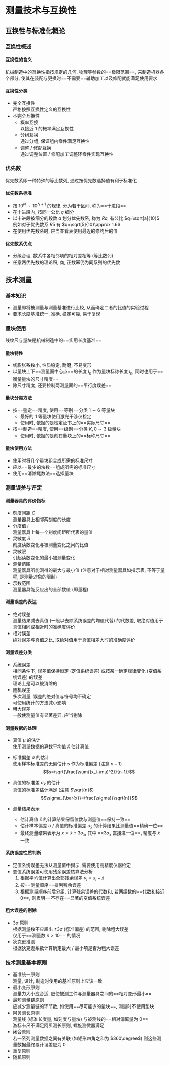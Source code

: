 # 测量技术与互换性
## 互换性与标准化概论
### 互换性概述
#### 互换性的含义
机械制造中的互换性指按规定的几何, 物理等参数的==极限范围==, 来制造机器各个部分, 使其在装配与更换时==不需要==辅助加工以及修配就能满足使用要求

#### 互换性分类
* 完全互换性  
严格按照互换性定义的互换性
* 不完全互换性
    * 概率互换  
    以接近 $1$ 的概率满足互换性
    * 分组互换  
    通过分组, 保证组内零件满足互换性
    * 调整 / 修配互换  
    通过调整位置 / 修配加工调整环零件实现互换性

### 优先数
优先数系即一种特殊的等比数列, 通过按优先数选择值有利于标准化

#### 优先数系标准
* 按 $10^{N}\sim 10^{N+1}$ 的规律, 分为若干区间, 称为==十进段==
* 在十进段内, 按同一公比 $q$ 细分
* 以十进段被细分的段数 $a$ 划分优先数系, 称为 $Ra$, 有公比 $q=\sqrt[a]{10}$  
例如对于优先数系 $R5$ 有 $q=\sqrt[5]{10}\approx 1.6$
* 在使用优先数系时, 应当查看表使用最近的修约后的值

#### 优先数系优点
* 分级合理, 数系中各相邻项的相对差相等 (等比数列)
* 任意两优先数的理论积, 商, 正数幂仍为同系列的优先数

## 技术测量
### 基本知识
* 测量即将被测量与测量基准进行比较, 从而确定二者的比值的实验过程
* 要求长度基准统一, 准确, 稳定可靠, 易于复现

### 量块使用
线纹尺与量块是机械制造中的==实用长度基准==

#### 量块特性
* 线膨胀系数小, 性质稳定, 耐磨, 不易变形
* 以量块上下==测量面中心点==的长度 $l_c$ 作为量块标称长度 $l_n$, 同时也用于==衡量量块的尺寸精度==
* 除尺寸精度, 还要控制两测量面的==平行度误差==

#### 量块分类方法
* 按==鉴定==精度, 使用==等别==分类 $1\sim 6$ 等量块
    * 最好的 $1$ 等量块使用激光干涉仪检定
    * 使用时, 依据的是检定证书上的==实际尺寸==
* 按==制造==精度, 使用==级别==分类 $K,0\sim 3$ 级量块
    * 使用时, 依据的是刻在量块上的==标称尺寸==

#### 量块使用方法
* 使用时将几个量块组合成所需的标准尺寸
* 应以==最少的块数==组成所需的标准尺寸
* 使用==消除尾数法==选择量块

### 测量误差与评定
#### 测量器具的评价指标
* 刻度间距 $C$  
测量器具上相邻两刻度的长度
* 分度值 $i$  
测量器具上每一个刻度间距所代表的量值
* 灵敏度 $S$  
刻度读数变化与被测量变化之间的比值
* 灵敏限  
引起读数变化的最小被测量变化
* 测量范围  
测量器具所能测得的最大与最小值 (注意对于相对测量器具如指示表, 不等于量程, 是测量对象的限制)
* 示数范围  
测量器具能反应出的全部数值 (即量程)

#### 测量误差的表达
* 绝对误差    
测量结果减去真值 (一般以去除系统误差的均值代替) 的代数差, 取绝对值用于真值相同或相近时的准确度评价
* 相对误差  
绝对误差与真值之比, 取绝对值用于真值相差大时的准确度评价

#### 测量误差分类
* 系统误差  
相同条件下, 误差值保持恒定 (定值系统误差) 或按某一确定规律变化 (变值系统误差) 的误差  
理论上是可以被消除的
* 随机误差  
多次测量, 误差的绝对值与符号均不确定  
可使用统计的方法减小影响
* 粗大误差  
一般使测量值有显著差异, 应当剔除

#### 测量数据的处理
* 真值 $\mu$ 的估计  
使用测量数据的算数平均值 $\bar{x}$ 估计真值

* 标准偏差 $\sigma$ 的估计  
使用样本标准差的无偏估计 $s$ 作为标准偏差 (注意 $n-1$)
$$s=\sqrt{\frac{\sum{(x_i-\mu)^2}}{n-1}}$$

* 真值的标准差 $\sigma_{\bar{x}}$ 的估计  
真值的标准差估计满足 (注意 $\sqrt{n}$)
$$\sigma_{\bar{x}}=\frac{\sigma}{\sqrt{n}}$$

* 测量结果表示
    * 估计真值 $\bar{x}$ 的计算结果保留位数与测量值==保持一致==
    * 估计样本偏差 $\sigma$ / 真值的标准偏差 $\sigma_{\bar{x}}$ 的计算结果比测量值==精确一位==
    * 最终测量结果表示为 $x=\bar{x}\pm 3\sigma_{\bar{x}}$, 其中 ==$3\sigma_{\bar{x}}$ 直接进一位==, 精度与 $\bar{x}$ 一致

#### 系统误差性质判断
* 定值系统误差无法从测量值中揭示, 需要使用高精度仪器检定
* 变值系统误差可使用残余误差核算法分析
    1. 根据平均值计算出全部残余误差 $v_i=x_i-\bar{x}$
    1. 按==测量顺序==排列残余误差
    1. 根据测量顺序前后分组, 计算残余误差的代数和, 若两组数的==代数和接近 $0$==, 则表明==不存在==显著的变值系统误差

#### 粗大误差的剔除
* $3\sigma$ 原则  
根据测量数不应超出 $\pm 3\sigma$ (标准偏差) 的范围, 剔除粗大误差  
仅用于==测量数 $n>10$== 的情况
* 狄克逊准则  
根据狄克逊系数计算确定最大 / 最小项是否为粗大误差

### 技术测量基本原则
* 基准统一原则  
测量, 设计, 制造时使用的基准原则上应该一致
* 最小变形原则  
测量力大小应合适, 应使被测工件与测量器具之间的==相对变形最小==
* 最短测量链原则  
应减少测量链的环节数, 如使用==尽可能少的量块==, 测量时不使用垫块
* 阿贝测长原则  
测量线 (标准长度量, 如刻度与量块) 与被测线的==相对偏离量为 $0$==  
游标卡尺不满足阿贝测长原则, 螺旋测微器满足
* 闭合原则  
若一系列测量数据之间有关联 (如矩形四角之和为 $360\degree$) 则这些测量数据最终累计误差应为 $0$
* 重复原则
* 随机原则
